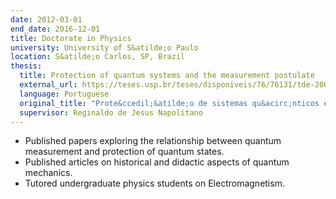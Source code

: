 ```yaml
---
date: 2012-03-01
end_date: 2016-12-01
title: Doctorate in Physics
university: University of S&atilde;o Paulo
location: S&atilde;o Carlos, SP, Brazil
thesis:
  title: Protection of quantum systems and the measurement postulate
  external_url: https://teses.usp.br/teses/disponiveis/76/76131/tde-20012017-090107/en.php
  language: Portuguese
  original_title: "Prote&ccedil;&atilde;o de sistemas qu&acirc;nticos e o postulado da medida"
  supervisor: Reginaldo de Jesus Napolitano
---
```

 - Published papers exploring the relationship between quantum measurement and protection of quantum states.
 - Published articles on historical and didactic aspects of quantum mechanics.
 - Tutored undergraduate physics students on Electromagnetism.
